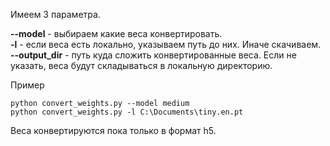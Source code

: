 Имеем 3 параметра.

**--model** - выбираем какие веса конвертировать.  
**-l** - если веса есть локально, указываем путь до них. Иначе скачиваем.  
**--output_dir** - путь куда сложить конвертированные веса. Если не указать, веса будут складываться в локальную директорию.  

Пример
```
python convert_weights.py --model medium
python convert_weights.py -l C:\Documents\tiny.en.pt
```

Веса конвертируются пока только в формат h5.